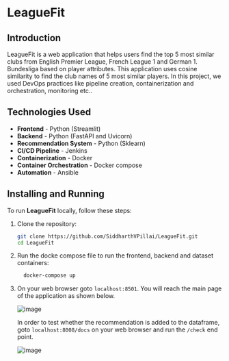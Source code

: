 # LeagueFit

## Introduction
LeagueFit is a web application that helps users find the top 5 most similar clubs from English Premier League, French League 1 and German 1. Bundesliga based on player attributes. 
This application uses cosine similarity to find the club names of 5 most similar players.
In this project, we used DevOps practices like pipeline creation, containerization and orchestration, monitoring etc..

## Technologies Used
- **Frontend** - Python (Streamlit)
- **Backend** - Python (FastAPI and Uvicorn)
- **Recommendation System** - Python (Sklearn)
- **CI/CD Pipeline** - Jenkins
- **Containerization** - Docker
- **Container Orchestration** - Docker compose
- **Automation** - Ansible

## Installing and Running
To run **LeagueFit** locally, follow these steps:
1. Clone the repository:
   
   ```bash
   git clone https://github.com/SiddharthVPillai/LeagueFit.git
   cd LeagueFit
   ```
3. Run the docke compose file to run the frontend, backend and dataset containers:
   
    ```bash
      docker-compose up
    ```
4. On your web browser goto `localhost:8501`. You will reach the main page of the application as shown below.
   
   ![image](https://github.com/SiddharthVPillai/LeagueFit/assets/68557526/4ddb17dc-a44f-4da6-8fa3-435ee4c6d2b8)

   In order to test whether the recommendation is added to the dataframe, goto `localhost:8008/docs` on your web browser and run the `/check` end point.

   ![image](https://github.com/SiddharthVPillai/LeagueFit/assets/68557526/5d939247-61c2-4018-9bca-f0153a7b8e0e)

